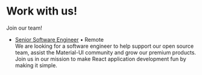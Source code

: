 # Work with us!

<p class="description">Join our team!</p>

- [Senior Software Engineer](/company/software-engineer/) • Remote<br />
  We are looking for a software engineer to help support our open source team, assist the Material-UI community and grow our premium products. Join us in our mission to make React application development fun by making it simple.
